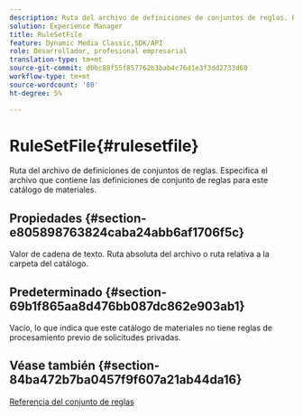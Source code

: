 ```yaml
---
description: Ruta del archivo de definiciones de conjuntos de reglas. Especifica el archivo que contiene las definiciones de conjunto de reglas para este catálogo de materiales.
solution: Experience Manager
title: RuleSetFile
feature: Dynamic Media Classic,SDK/API
role: Desarrollador, profesional empresarial
translation-type: tm+mt
source-git-commit: d0bc88f55f857762b3bab4c76d1e3f3dd2733d60
workflow-type: tm+mt
source-wordcount: '80'
ht-degree: 5%

---
```



# RuleSetFile{#rulesetfile}

Ruta del archivo de definiciones de conjuntos de reglas. Especifica el archivo que contiene las definiciones de conjunto de reglas para este catálogo de materiales.

## Propiedades {#section-e805898763824caba24abb6af1706f5c}

Valor de cadena de texto. Ruta absoluta del archivo o ruta relativa a la carpeta del catálogo.

## Predeterminado {#section-69b1f865aa8d476bb087dc862e903ab1}

Vacío, lo que indica que este catálogo de materiales no tiene reglas de procesamiento previo de solicitudes privadas.

## Véase también {#section-84ba472b7ba0457f9f607a21ab44da16}

[Referencia del conjunto de reglas](../../../../../ir-api/material-cat/image-rendering-api-ref/c-ir-material-catalog/c-ir-rule-set-reference/c-ir-rule-set-reference.md#concept-2369f884d9724727aaf436b5b0261dbe)
